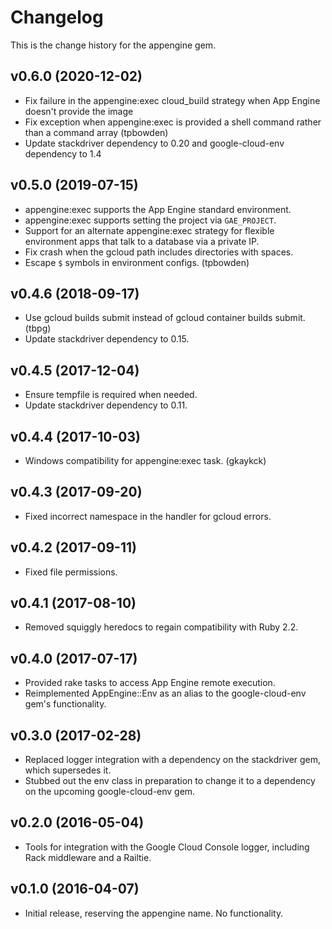 # Changelog

This is the change history for the appengine gem.

## v0.6.0 (2020-12-02)

*   Fix failure in the appengine:exec cloud_build strategy when App Engine doesn't provide the image
*   Fix exception when appengine:exec is provided a shell command rather than a command array (tpbowden)
*   Update stackdriver dependency to 0.20 and google-cloud-env dependency to 1.4

## v0.5.0 (2019-07-15)

*   appengine:exec supports the App Engine standard environment.
*   appengine:exec supports setting the project via `GAE_PROJECT`.
*   Support for an alternate appengine:exec strategy for flexible environment apps that talk to a database via a private IP.
*   Fix crash when the gcloud path includes directories with spaces.
*   Escape `$` symbols in environment configs. (tpbowden)

## v0.4.6 (2018-09-17)

*   Use gcloud builds submit instead of gcloud container builds submit. (tbpg)
*   Update stackdriver dependency to 0.15.

## v0.4.5 (2017-12-04)

*   Ensure tempfile is required when needed.
*   Update stackdriver dependency to 0.11.

## v0.4.4 (2017-10-03)

*   Windows compatibility for appengine:exec task. (gkaykck)

## v0.4.3 (2017-09-20)

*   Fixed incorrect namespace in the handler for gcloud errors.

## v0.4.2 (2017-09-11)

*   Fixed file permissions.

## v0.4.1 (2017-08-10)

*   Removed squiggly heredocs to regain compatibility with Ruby 2.2.

## v0.4.0 (2017-07-17)

*   Provided rake tasks to access App Engine remote execution.
*   Reimplemented AppEngine::Env as an alias to the google-cloud-env gem's
    functionality.

## v0.3.0 (2017-02-28)

*   Replaced logger integration with a dependency on the stackdriver gem,
    which supersedes it.
*   Stubbed out the env class in preparation to change it to a dependency
    on the upcoming google-cloud-env gem.

## v0.2.0 (2016-05-04)

*   Tools for integration with the Google Cloud Console logger, including
    Rack middleware and a Railtie.

## v0.1.0 (2016-04-07)

*   Initial release, reserving the appengine name. No functionality.
